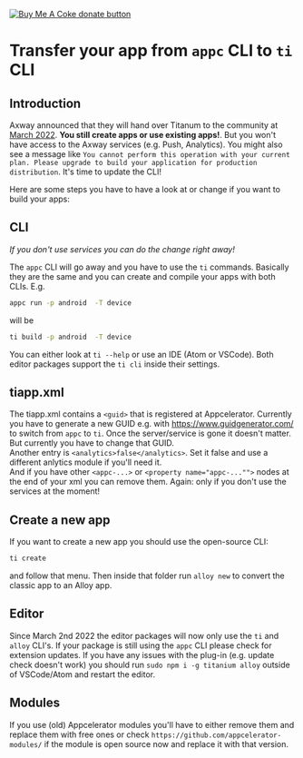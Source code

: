 <span class="badge-buymeacoffee"><a href="https://www.buymeacoffee.com/miga" title="donate"><img src="https://img.shields.io/badge/buy%20me%20a%20coke-donate-orange.svg" alt="Buy Me A Coke donate button" /></a></span>

# Transfer your app from `appc` CLI to `ti` CLI

## Introduction

Axway announced that they will hand over Titanum to the community at <a href="https://devblog.axway.com/featured/product-update-changes-to-application-development-services-appcelerator/" target="_blank">March 2022</a>. <b>You still create apps or use existing apps!</b>. But you won't have access to the Axway services (e.g. Push, Analytics). You might also see a message like `You cannot perform this operation with your current plan. Please upgrade to build your application for production distribution`. It's time to update the CLI!

Here are some steps you have to have a look at or change if you want to build your apps:

## CLI

<i>If you don't use services you can do the change right away!</i>

The `appc` CLI will go away and you have to use the `ti` commands. Basically they are the same and you can create and compile your apps with both CLIs. E.g.
```bash
appc run -p android  -T device
```
will be
```bash
ti build -p android  -T device
```
You can either look at `ti --help` or use an IDE (Atom or VSCode). Both editor packages support the `ti cli` inside their settings.

## tiapp.xml

The tiapp.xml contains a `<guid>` that is registered at Appcelerator. Currently you have to generate a new GUID e.g. with https://www.guidgenerator.com/ to switch from `appc` to `ti`. Once the server/service is gone it doesn't matter. But currently you have to change that GUID.<br/>
Another entry is `<analytics>false</analytics>`. Set it false and use a different anlytics module if you'll need it.<br/>
And if you have other `<appc-...>` or `<property name="appc-..."">` nodes at the end of your xml you can remove them. Again: only if you don't use the services at the moment!

## Create a new app

If you want to create a new app you should use the open-source CLI:
```bash
ti create
```
and follow that menu. Then inside that folder run `alloy new` to convert the classic app to an Alloy app.

## Editor

Since March 2nd 2022 the editor packages will now only use the `ti` and `alloy` CLI's. If your package is still using the `appc` CLI please check for extension updates.
If you have any issues with the plug-in (e.g. update check doesn't work) you should run `sudo npm i -g titanium alloy` outside of VSCode/Atom and restart the editor. 

## Modules

If you use (old) Appcelerator modules you'll have to either remove them and replace them with free ones or check `https://github.com/appcelerator-modules/` if the module is open source now and replace it with that version.
